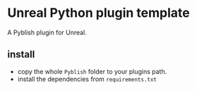 # Unreal Python plugin template
A Pyblish plugin for Unreal.  

## install
- copy the whole `Pyblish` folder to your plugins path. <!-- TODO add example path project / engine -->
- install the dependencies from `requirements.txt`  <!-- TODO add instructions with example of correct target folder  -->

<!-- TODO add requirements, unreal version, qt, ... -->